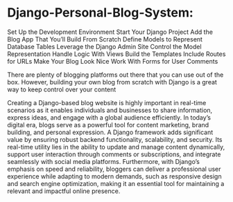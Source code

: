 # Django-Personal-Blog-System:

Set Up the Development Environment
Start Your Django Project
Add the Blog App That You’ll Build From Scratch
Define Models to Represent Database Tables
Leverage the Django Admin Site
Control the Model Representation
Handle Logic With Views
Build the Templates
Include Routes for URLs
Make Your Blog Look Nice
Work With Forms for User Comments


There are plenty of blogging platforms out there that you can use out of the box.
However, building your own blog from scratch with Django is a great way to keep
control over your content


Creating a Django-based blog website is highly important in real-time scenarios as it
enables individuals and businesses to share information, express ideas, and engage
with a global audience efficiently. In today’s digital era, blogs serve as a powerful 
tool for content marketing, brand building, and personal expression. A Django framework
adds significant value by ensuring robust backend functionality, scalability, and security.
Its real-time utility lies in the ability to update and manage content dynamically, support
user interaction through comments or subscriptions, and integrate seamlessly with social
media platforms. Furthermore, with Django’s emphasis on speed and reliability, bloggers
can deliver a professional user experience while adapting to modern demands, such as 
responsive design and search engine optimization, making it an essential tool for 
maintaining a relevant and impactful online presence.


